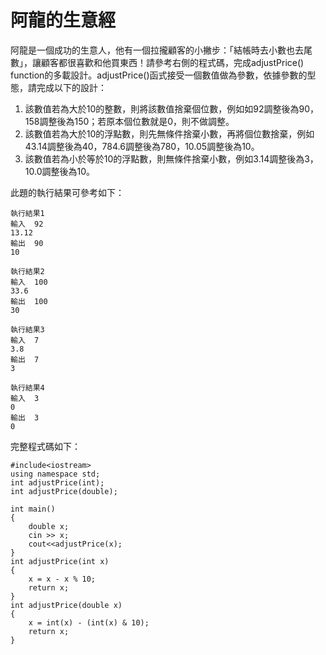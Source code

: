 # 阿龍的生意經

阿龍是一個成功的生意人，他有一個拉攏顧客的小撇步：「結帳時去小數也去尾數」，讓顧客都很喜歡和他買東西！請參考右側的程式碼，完成adjustPrice() function的多載設計。adjustPrice()函式接受一個數值做為參數，依據參數的型態，請完成以下的設計：

1. 該數值若為大於10的整數，則將該數值捨棄個位數，例如如92調整後為90，158調整後為150；若原本個位數就是0，則不做調整。
2. 該數值若為大於10的浮點數，則先無條件捨棄小數，再將個位數捨棄，例如43.14調整後為40，784.6調整後為780，10.05調整後為10。
3. 該數值若為小於等於10的浮點數，則無條件捨棄小數，例如3.14調整後為3，10.0調整後為10。


此題的執行結果可參考如下：

```
執行結果1
輸入	92
13.12
輸出	90
10

執行結果2
輸入	100
33.6
輸出	100
30

執行結果3
輸入	7
3.8
輸出	7
3

執行結果4
輸入	3
0
輸出	3
0
```

完整程式碼如下：
```
#include<iostream>
using namespace std;
int adjustPrice(int);
int adjustPrice(double);

int main()
{
	double x;
	cin >> x;
	cout<<adjustPrice(x);
}
int adjustPrice(int x)
{
	x = x - x % 10;
	return x;
}
int adjustPrice(double x)
{
	x = int(x) - (int(x) & 10);
	return x;
}
```
